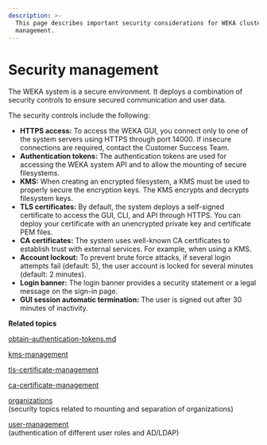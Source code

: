 ```yaml
---
description: >-
  This page describes important security considerations for WEKA cluster
  management.
---
```


# Security management

The WEKA system is a secure environment. It deploys a combination of security controls to ensure secured communication and user data.

The security controls include the following:

* **HTTPS access:** To access the WEKA GUI, you connect only to one of the system servers using HTTPS through port 14000.  If insecure connections are required, contact the Customer Success Team.
* **Authentication tokens:** The authentication tokens are used for accessing the WEKA system API and to allow the mounting of secure filesystems.
* **KMS:** When creating an encrypted filesystem, a KMS must be used to properly secure the encryption keys. The KMS encrypts and decrypts filesystem keys.
* **TLS certificates:** By default, the system deploys a self-signed certificate to access the GUI, CLI, and API through HTTPS. You can deploy your certificate with an unencrypted private key and certificate PEM files.
* **CA certificates:** The system uses well-known CA certificates to establish trust with external services. For example, when using a KMS.
* **Account lockout:** To prevent brute force attacks, if several login attempts fail (default: 5), the user account is locked for several minutes (default: 2 minutes).
* **Login banner:** The login banner provides a security statement or a legal message on the sign-in page.
* **GUI session automatic termination:** The user is signed out after 30 minutes of inactivity.



**Related topics**

[obtain-authentication-tokens.md](obtain-authentication-tokens.md "mention")

[kms-management](kms-management/ "mention")

[tls-certificate-management](tls-certificate-management/ "mention")

[ca-certificate-management](ca-certificate-management/ "mention")

[organizations](../organizations/ "mention")\
&#x20;   (security topics related to mounting and separation of organizations)

[user-management](../user-management/ "mention")\
&#x20;   (authentication of different user roles and AD/LDAP)
